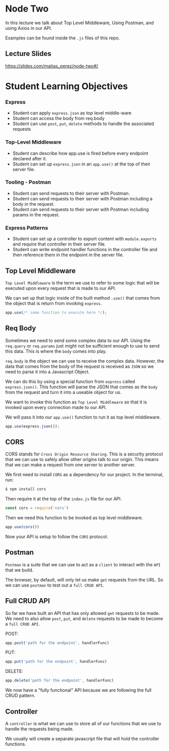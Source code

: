 # Node Two

In this lecture we talk about Top Level Middleware, Using Postman, and using Axios in our API.

Examples can be found inside the `.js` files of this repo.

## Lecture Slides

https://slides.com/matias_perez/node-two#/

# Student Learning Objectives

### Express

* Student can apply `express.json` as top level middle-ware
* Student can access the body from req.body
* Student can use `post`, `put`, `delete` methods to handle the associated requests

###  Top-Level Middleware

* Student can describe how app.use is fired before every endpoint declared after it.
* Student can set up `express.json` in an `app.use()` at the top of their server file.

### Tooling - Postman
* Student can send requests to their server with Postman.
* Student can send requests to their server with Postman including a body in the request.
* Student can send requests to their server with Postman including params in the request.

### Express Patterns

* Student can set up a controller to export content with `module.exports` and require that controller in their server file.
* Student can write endpoint handler functions in the controller file and then reference them in the endpoint in the server file.

## Top Level Middleware

`Top Level Middleware` is the term we use to refer to some logic that will be executed upon every request that is made to our API.

We can set up that logic inside of the built method `.use()` that comes from the object that is return from invoking `express`.

```javascript
app.use(/* some function to execute here */);
```

## Req Body

Sometimes we need to send some complex data to our API. Using the `req.query` or `req.params` just might not be sufficient enough to use to send this data. This is where the `body` comes into play.

`req.body` is the object we can use to receive the complex data. However, the data that comes from the body of the request is received as `JSON` so we need to parse it into a Javascript Object.

We can do this by using a special function from `express` called `express.json()`. This function will parse the JSON that comes as the `body` from the request and turn it into a useable object for us.

We want to invoke this function as `Top Level Middleware` so that it is invoked upon every connection made to our API.

We will pass it into our `app.use()` function to run it as top level middleware.

```javascript
app.use(express.json());
```

## CORS

CORS stands for `Cross Origin Resource Sharing`. This is a security protocol that we can use to safely allow other origins talk to our origin. This means that we can make a request from one server to another server.

We first need to install `CORS` as a dependency for our project. In the terminal, run:

```bash
$ npm install cors
```

Then require it at the top of the `index.js` file for our API.

```javascript
const cors = require('cors')
```

Then we need this function to be invoked as top level middleware.

```javascript
app.use(cors())
```

Now your API is setup to follow the `CORS` protocol.

## Postman

`Postman` is a suite that we can use to act as a `client` to interact with the `API` that we build.

The browser, by default, will only let us make `get` requests from the URL. So we can use `postman` to test out a `full CRUD API`.

## Full CRUD API

So far we have built an API that has only allowed `get` requests to be made. We need to also allow `post`, `put`, and `delete` requests to be made to become a `full CRUD API`.

POST:
```js
app.post('path for the endpoint', handlerFunc)
```

PUT:
```js
app.put('path for the endpoint', handlerFunc)
```

DELETE:
```js
app.delete('path for the endpoint', handlerFunc)
```

We now have a "fully functional" API because we are following the full CRUD pattern.

## Controller

A `controller` is what we can use to store all of our functions that we use to handle the requests being made.

We usually will create a separate javascript file that will hold the controller functions.
